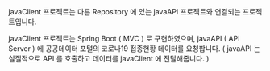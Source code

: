 javaClient 프로젝트는 다른 Repository 에 있는 javaAPI 프로젝트와 연결되는 프로젝트입니다.

javaClient 프로젝트는 Spring Boot ( MVC ) 로 구현하였으며, javaAPI ( API Server ) 에 공공데이터 포털의 코로나19 접종현황 데이터를 요청합니다.
( javaAPI 는 실질적으로 API 를 호출하고 데이터를 javaClient 에 전달해줍니다. )
